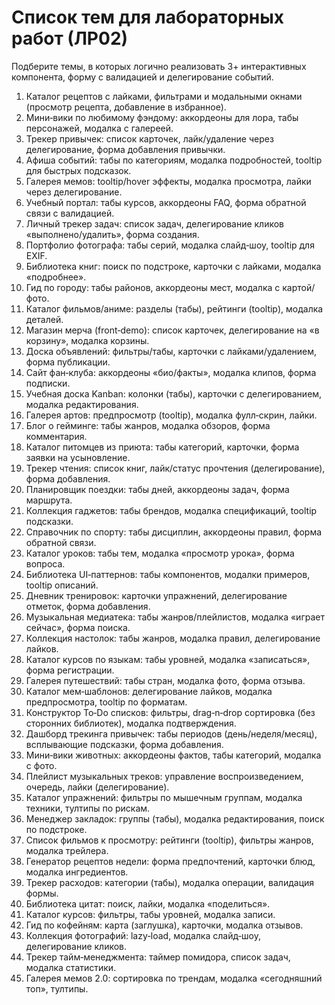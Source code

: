 # Список тем для лабораторных работ (ЛР02)

Подберите темы, в которых логично реализовать 3+ интерактивных компонента, форму с валидацией и делегирование событий.

1. Каталог рецептов с лайками, фильтрами и модальными окнами (просмотр рецепта, добавление в избранное).
2. Мини‑вики по любимому фэндому: аккордеоны для лора, табы персонажей, модалка с галереей.
3. Трекер привычек: список карточек, лайк/удаление через делегирование, форма добавления привычки.
4. Афиша событий: табы по категориям, модалка подробностей, tooltip для быстрых подсказок.
5. Галерея мемов: tooltip/hover эффекты, модалка просмотра, лайки через делегирование.
6. Учебный портал: табы курсов, аккордеоны FAQ, форма обратной связи с валидацией.
7. Личный трекер задач: список задач, делегирование кликов «выполнено/удалить», форма создания.
8. Портфолио фотографа: табы серий, модалка слайд‑шоу, tooltip для EXIF.
9. Библиотека книг: поиск по подстроке, карточки с лайками, модалка «подробнее».
10. Гид по городу: табы районов, аккордеоны мест, модалка с картой/фото.
11. Каталог фильмов/аниме: разделы (табы), рейтинги (tooltip), модалка деталей.
12. Магазин мерча (front‑demo): список карточек, делегирование на «в корзину», модалка корзины.
13. Доска объявлений: фильтры/табы, карточки с лайками/удалением, форма публикации.
14. Сайт фан‑клуба: аккордеоны «био/факты», модалка клипов, форма подписки.
15. Учебная доска Kanban: колонки (табы), карточки с делегированием, модалка редактирования.
16. Галерея артов: предпросмотр (tooltip), модалка фулл‑скрин, лайки.
17. Блог о гейминге: табы жанров, модалка обзоров, форма комментария.
18. Каталог питомцев из приюта: табы категорий, карточки, форма заявки на усыновление.
19. Трекер чтения: список книг, лайк/статус прочтения (делегирование), форма добавления.
20. Планировщик поездки: табы дней, аккордеоны задач, форма маршрута.
21. Коллекция гаджетов: табы брендов, модалка спецификаций, tooltip подсказки.
22. Справочник по спорту: табы дисциплин, аккордеоны правил, форма обратной связи.
23. Каталог уроков: табы тем, модалка «просмотр урока», форма вопроса.
24. Библиотека UI‑паттернов: табы компонентов, модалки примеров, tooltip описаний.
25. Дневник тренировок: карточки упражнений, делегирование отметок, форма добавления.
26. Музыкальная медиатека: табы жанров/плейлистов, модалка «играет сейчас», форма поиска.
27. Коллекция настолок: табы жанров, модалка правил, делегирование лайков.
28. Каталог курсов по языкам: табы уровней, модалка «записаться», форма регистрации.
29. Галерея путешествий: табы стран, модалка фото, форма отзыва.
30. Каталог мем‑шаблонов: делегирование лайков, модалка предпросмотра, tooltip по форматам.
31. Конструктор To‑Do списков: фильтры, drag‑n‑drop сортировка (без сторонних библиотек), модалка подтверждения.
32. Дашборд трекинга привычек: табы периодов (день/неделя/месяц), всплывающие подсказки, форма добавления.
33. Мини‑вики животных: аккордеоны фактов, табы категорий, модалка с фото.
34. Плейлист музыкальных треков: управление воспроизведением, очередь, лайки (делегирование).
35. Каталог упражнений: фильтры по мышечным группам, модалка техники, тултипы по рискам.
36. Менеджер закладок: группы (табы), модалка редактирования, поиск по подстроке.
37. Список фильмов к просмотру: рейтинги (tooltip), фильтры жанров, модалка трейлера.
38. Генератор рецептов недели: форма предпочтений, карточки блюд, модалка ингредиентов.
39. Трекер расходов: категории (табы), модалка операции, валидация формы.
40. Библиотека цитат: поиск, лайки, модалка «поделиться».
41. Каталог курсов: фильтры, табы уровней, модалка записи.
42. Гид по кофейням: карта (заглушка), карточки, модалка отзывов.
43. Коллекция фотографий: lazy‑load, модалка слайд‑шоу, делегирование кликов.
44. Трекер тайм‑менеджмента: таймер помидора, список задач, модалка статистики.
45. Галерея мемов 2.0: сортировка по трендам, модалка «сегодняшний топ», тултипы.
